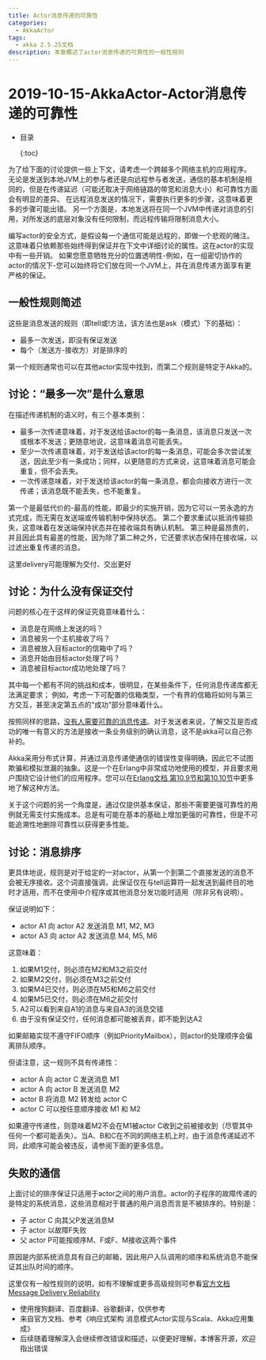 ```yaml
---
title: Actor消息传递的可靠性
categories:
  - AkkaActor
tags:
  - akka 2.5.25文档
description: 本章概述了actor消息传递的可靠性的一般性规则
---
```


# 2019-10-15-AkkaActor-Actor消息传递的可靠性

* 目录

  {:toc}

为了给下面的讨论提供一些上下文，请考虑一个跨越多个网络主机的应用程序。 无论是发送到本地JVM上的参与者还是向远程参与者发送，通信的基本机制是相同的，但是在传递延迟（可能还取决于网络链路的带宽和消息大小）和可靠性方面会有明显的差异。 在远程消息发送的情况下，需要执行更多的步骤，这意味着更多的步骤可能出错。 另一个方面是，本地发送将在同一个JVM中传递对消息的引用，对所发送的底层对象没有任何限制，而远程传输将限制消息大小。

编写actor的安全方式，是假设每一个通信可能是远程的，即做一个悲观的赌注。这意味着只依赖那些始终得到保证并在下文中详细讨论的属性。这在actor的实现中有一些开销。 如果您愿意牺牲充分的位置透明性-例如，在一组密切协作的actor的情况下-您可以始终将它们放在同一个JVM上，并在消息传递方面享有更严格的保证。

## 一般性规则简述

这些是消息发送的规则（即tell或!方法，该方法也是ask（模式）下的基础）：

* 最多一次发送，即没有保证发送
* 每个（发送方-接收方）对是排序的

第一个规则通常也可以在其他actor实现中找到，而第二个规则是特定于Akka的。

## 讨论：“最多一次”是什么意思

在描述传递机制的语义时，有三个基本类别：

* 最多一次传递意味着，对于发送给该actor的每一条消息，该消息只发送一次或根本不发送；更随意地说，这意味着消息可能丢失。
* 至少一次传递意味着，对于发送给该actor的每一条消息，可能会多次尝试发送，因此至少有一条成功；同样，以更随意的方式来说，这意味着消息可能会重复，但不会丢失。
* 一次传递意味着，对于发送给该actor的每一条消息，都会向接收方进行一次传递；该消息既不能丢失，也不能重复。

第一个是最低代价的-最高的性能，即最少的实施开销，因为它可以一劳永逸的方式完成，而无需在发送端或传输机制中保持状态。 第二个要求重试以抵消传输损失，这意味着在发送端保持状态并在接收端具有确认机制。 第三种是最昂贵的，并且因此具有最差的性能，因为除了第二种之外，它还要求状态保持在接收端，以过滤出重复传递的消息。

这里delivery可能理解为交付、交出更好

## 讨论：为什么没有保证交付

问题的核心在于这样的保证究竟意味着什么：

* 消息是在网络上发送的吗？
* 消息被另一个主机接收了吗？
* 消息被放入目标actor的信箱中了吗？
* 消息开始由目标actor处理了吗？
* 消息被目标actor成功地处理了吗？

其中每一个都有不同的挑战和成本，很明显，在某些条件下，任何消息传递库都无法满足要求； 例如，考虑一下可配置的信箱类型，一个有界的信箱将如何与第三方交互，甚至决定第五点的“成功”部分意味着什么。

按照同样的思路，[没有人需要可靠的消息传递](https://www.infoq.com/articles/no-reliable-messaging/)。对于发送者来说，了解交互是否成功的唯一有意义的方法是接收一条业务级别的确认消息，这不是akka可以自己弥补的。

Akka采用分布式计算，并通过消息传递使通信的错误性变得明确，因此它不试图欺骗和模拟泄漏的抽象。这是一个在Erlang中非常成功地使用的模型，并且要求用户围绕它设计他们的应用程序。您可以在[Erlang文档 第10.9节和第10.10节](http://www.erlang.org/faq/academic.html)中更多地了解这种方法。

关于这个问题的另一个角度是，通过仅提供基本保证，那些不需要更强可靠性的用例就无需支付实施成本。总是有可能在基本的基础上增加更强的可靠性，但是不可能追溯性地删除可靠性以获得更多性能。

## 讨论：消息排序

更具体地说，规则是对于给定的一对actor，从第一个到第二个直接发送的消息不会被无序接收。这个词直接强调，此保证仅在与tell运算符一起发送到最终目的地时才适用，而不在使用中介程序或其他消息分发功能时适用（除非另有说明）。

保证说明如下：

* actor A1 向 actor A2 发送消息 M1, M2, M3
* actor A3 向 actor A2 发送消息 M4, M5, M6

这意味着：

1. 如果M1交付，则必须在M2和M3之前交付
2. 如果M2交付，则必须在M3之前交付
3. 如果M4已交付，则必须在M5和M6之前交付
4. 如果M5已交付，则必须在M6之前交付
5. A2可以看到来自A1的消息与来自A3的消息交错
6. 由于没有保证交付，任何消息都可能被丢弃，即不能到达A2

如果邮箱实现不遵守FIFO顺序（例如PriorityMailbox），则actor的处理顺序会偏离排队顺序。

但请注意，这一规则不具有传递性：

* actor A 向 actor C 发送消息 M1
* actor A 向 actor B 发送消息 M2
* actor B 将消息 M2 转发给 actor C
* actor C 可以按任意顺序接收 M1 和 M2

如果遵守传递性，则意味着M2不会在M1被actor C收到之前被接收到（尽管其中任何一个都可能丢失）。当A、B和C在不同的网络主机上时，由于消息传递延迟不同，此顺序可能会被违反，请参阅下面的更多信息。

## 失败的通信

上面讨论的排序保证只适用于actor之间的用户消息。actor的子程序的故障传递的是特定的系统消息，这些消息相对于普通的用户消息而言是不被排序的。特别是：

* 子 actor C 向其父P发送消息M
* 子 actor 以故障F失败
* 父 actor P可能按顺序M、F或F、M接收这两个事件

原因是内部系统消息具有自己的邮箱，因此用户入队调用的顺序和系统消息不能保证其出队时间的顺序。

这里仅有一般性规则的说明，如有不理解或更多高级规则可参看[官方文档 Message Delivery Reliability](https://doc.akka.io/docs/akka/current/general/message-delivery-reliability.html)

* 使用搜狗翻译、百度翻译、谷歌翻译，仅供参考
* 来自官方文档、参考《响应式架构 消息模式Actor实现与Scala、Akka应用集成》
* 后续随着理解深入会继续修改错误和描述，以便更好理解，本博客开源，欢迎指出错误

